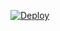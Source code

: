 [![Deploy](https://www.herokucdn.com/deploy/button.svg)](https://heroku.com/deploy?template=https://github.com/kokosabet/musicHama)
